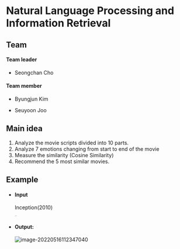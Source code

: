 # Natural Language Processing and Information Retrieval

## Team

#### Team leader

- Seongchan Cho

#### Team member 

- Byungjun Kim

- Seuyoon Joo



## Main idea

1. Analyze the movie scripts divided into 10 parts.
2. Analyze 7 emotions changing from start to end of the movie
3. Measure the similarity (Cosine Similarity)
4. Recommend the 5 most similar movies.



## Example

- #### Input

  Inception(2010)

  <img src="http://t1.daumcdn.net/movie/7b4dd01f05e74ec79136e419f674196d1578962830150" alt="Movie" style="zoom: 10%;" /> 

- #### Output:

  ![image-20220516112347040](C:\Users\wordn\AppData\Roaming\Typora\typora-user-images\image-20220516112347040.png) 

